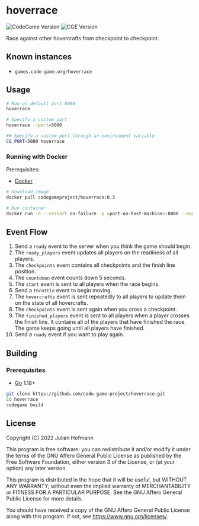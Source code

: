 # hoverrace
![CodeGame Version](https://img.shields.io/badge/CodeGame-v0.7-orange)
![CGE Version](https://img.shields.io/badge/CGE-v0.4-green)

Race against other hovercrafts from checkpoint to checkpoint.

## Known instances

- `games.code-game.org/hoverrace`

## Usage

```sh
# Run on default port 8080
hoverrace

# Specify a custom port
hoverrace --port=5000

## Specify a custom port through an environment variable
CG_PORT=5000 hoverrace
```

### Running with Docker

Prerequisites:
- [Docker](https://docker.com/)

```sh
# Download image
docker pull codegameproject/hoverrace:0.3

# Run container
docker run -d --restart on-failure -p <port-on-host-machine>:8080 --name hoverrace codegameproject/hoverrace:0.3
```

## Event Flow

1. Send a `ready` event to the server when you think the game should begin.
2. The `ready_players` event updates all players on the readiness of all players.
3. The `checkpoints` event contains all checkpoints and the finish line position.
4. The `countdown` event counts down 5 seconds.
5. The `start` event is sent to all players when the race begins.
6. Send a `throttle` event to begin moving.
7. The `hovercrafts` event is sent repeatedly to all players to update them on the state of all hovercrafts.
8. The `checkpoints` event is sent again when you cross a checkpoint.
9. The `finished_players` event is sent to all players when a player crosses the finish line. It contains all of the players that have finished the race. The game keeps going until all players have finished.
10. Send a `ready` event if you want to play again.

## Building

### Prerequisites

- [Go](https://go.dev) 1.18+

```sh
git clone https://github.com/code-game-project/hoverrace.git
cd hoverrace
codegame build
```
## License

Copyright (C) 2022 Julian Hofmann

This program is free software: you can redistribute it and/or modify
it under the terms of the GNU Affero General Public License as published
by the Free Software Foundation, either version 3 of the License, or
(at your option) any later version.

This program is distributed in the hope that it will be useful,
but WITHOUT ANY WARRANTY; without even the implied warranty of
MERCHANTABILITY or FITNESS FOR A PARTICULAR PURPOSE.  See the
GNU Affero General Public License for more details.

You should have received a copy of the GNU Affero General Public License
along with this program.  If not, see <https://www.gnu.org/licenses/>.
